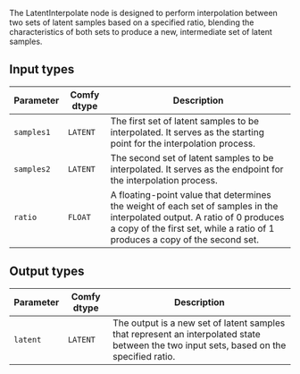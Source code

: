 
The LatentInterpolate node is designed to perform interpolation between two sets of latent samples based on a specified ratio, blending the characteristics of both sets to produce a new, intermediate set of latent samples.
## Input types

| Parameter    | Comfy dtype | Description |
|--------------|-------------|-------------|
| `samples1`   | `LATENT`    | The first set of latent samples to be interpolated. It serves as the starting point for the interpolation process. |
| `samples2`   | `LATENT`    | The second set of latent samples to be interpolated. It serves as the endpoint for the interpolation process. |
| `ratio`      | `FLOAT`     | A floating-point value that determines the weight of each set of samples in the interpolated output. A ratio of 0 produces a copy of the first set, while a ratio of 1 produces a copy of the second set. |

## Output types

| Parameter | Comfy dtype | Description |
|-----------|-------------|-------------|
| `latent`  | `LATENT`    | The output is a new set of latent samples that represent an interpolated state between the two input sets, based on the specified ratio. |